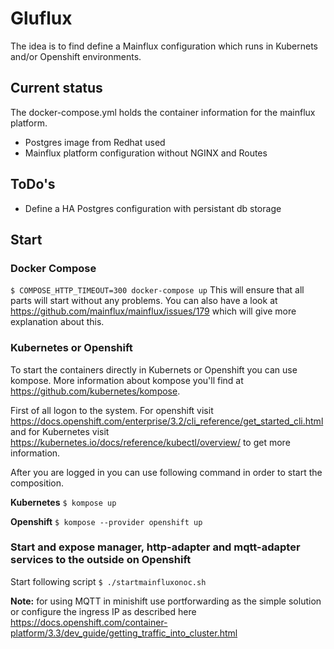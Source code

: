 # Gluflux 
The idea is to find define a Mainflux configuration which runs in Kubernets and/or Openshift environments. 

## Current status
The docker-compose.yml holds the container information for the mainflux platform. 
* Postgres image from Redhat used
* Mainflux platform configuration without NGINX and Routes

## ToDo's
* Define a HA Postgres configuration with persistant db storage

## Start
### Docker Compose
```$ COMPOSE_HTTP_TIMEOUT=300 docker-compose up```
This will ensure that all parts will start without any problems. You can also have a look at https://github.com/mainflux/mainflux/issues/179 which will give more explanation about this.

### Kubernetes or Openshift
To start the containers directly in Kubernets or Openshift you can use kompose. More information about kompose you'll find at https://github.com/kubernetes/kompose.

First of all logon to the system. For openshift visit https://docs.openshift.com/enterprise/3.2/cli_reference/get_started_cli.html and for Kubernetes visit https://kubernetes.io/docs/reference/kubectl/overview/ to get more information.

After you are logged in you can use following command in order to start the composition.

**Kubernetes**
```$ kompose up```

**Openshift**
```$ kompose --provider openshift up```


### Start and expose manager, http-adapter and mqtt-adapter services to the outside on Openshift

Start following script
```$ ./startmainfluxonoc.sh```

**Note:** for using MQTT in minishift use portforwarding as the simple solution or configure the ingress IP as described here https://docs.openshift.com/container-platform/3.3/dev_guide/getting_traffic_into_cluster.html

 
